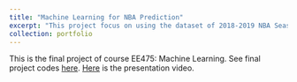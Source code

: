 ```yaml
---
title: "Machine Learning for NBA Prediction"
excerpt: "This project focus on using the dataset of 2018-2019 NBA Seasons to predict the results of 2019-2020 NBA Regular Seasons.<br/><img src='/images/nba_predication.jpg'>"
collection: portfolio
---
```


This is the final project of course EE475: Machine Learning. See final project codes [here](https://github.com/ZhishengLin2020/ee475-machine-learning-faa/tree/master/FinalProject). [Here](https://youtu.be/pHDeG6366FM) is the presentation video.
